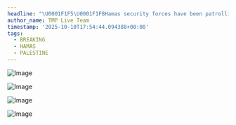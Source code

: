```yaml
---
headline: "\U0001F1F5\U0001F1F8Hamas security forces have been patrolling in Gaza after the ceasefire came into effect."
author_name: TMP Live Team
timestamp: '2025-10-10T17:54:44.094388+00:00'
tags:
  - BREAKING
  - HAMAS
  - PALESTINE
---
```

![Image](https://i.postimg.cc/HLkVwtV2/IMG-20251010-232254-748.jpg)

![Image](https://i.postimg.cc/MGpv7Yn2/IMG-20251010-232254-810.jpg)

![Image](https://i.postimg.cc/pdLpfBmN/IMG-20251010-232255-472.jpg)

![Image](https://i.postimg.cc/0NybYCzq/IMG-20251010-232255-483.jpg)
